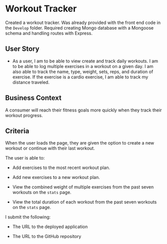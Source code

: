 # Workout Tracker

Created a workout tracker. Was already provided with the front end code in the `Develop` folder. Required creating Mongo database with a Mongoose schema and handling routes with Express.

## User Story

* As a user, I am to be able to view create and track daily workouts. I am to be able to log multiple exercises in a workout on a given day. I am also able to track the name, type, weight, sets, reps, and duration of exercise. If the exercise is a cardio exercise, I am able to track my distance traveled.

## Business Context

A consumer will reach their fitness goals more quickly when they track their workout progress.

##  Criteria

When the user loads the page, they are given the option to create a new workout or continue with their last workout.

The user is able to:

  * Add exercises to the most recent workout plan.

  * Add new exercises to a new workout plan.

  * View the combined weight of multiple exercises from the past seven workouts on the `stats` page.

  * View the total duration of each workout from the past seven workouts on the `stats` page.



I submit the following:

* The URL to the deployed application

* The URL to the GitHub repository
